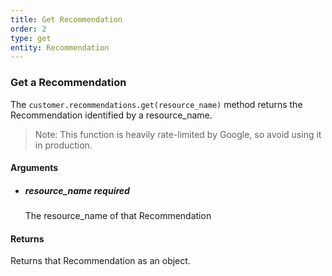 ```yaml
---
title: Get Recommendation 
order: 2
type: get
entity: Recommendation 
---
```


### Get a Recommendation 

The `customer.recommendations.get(resource_name)` method returns the Recommendation identified by a resource_name. 

> Note: This function is heavily rate-limited by Google, so avoid using it in production.


#### Arguments

- 	##### resource_name _required_
	The resource_name of that Recommendation


#### Returns

Returns that Recommendation as an object.

